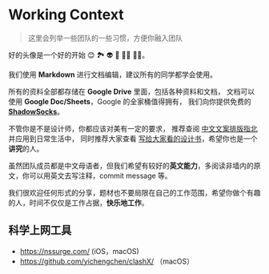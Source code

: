 # Working Context

> 这里会列举一些团队的一些习惯，方便你融入团队

好的头像是一个好的开始 😊 🏞 👽 👤 👩‍💻 👨‍💻。

我们使用 **Markdown** 进行文档编辑，建议所有的同学都学会使用。

所有的资料全部都存储在 **Google Drive** 里面，包括各种资料和文档，
文档可以使用 **Google Doc/Sheets**，Google 的全家桶值得拥有，
我们向你提供免费的 [**ShadowSocks**](https://docs.google.com/document/d/1OJEn3qt1MLNX-qMg0Yhfue2vNdy37lC3jfzUOPZhLGM/edit?usp=sharing)。

不管你是不是设计师，你都应该对美有一定的要求，
推荐查阅 [中文文案排版指北](https://github.com/sparanoid/chinese-copywriting-guidelines) 并应用到日常生活中，
同时推荐大家查看 [写给大家看的设计书](https://book.douban.com/subject/26664522/)，希望你也是一个**讲究**的人。

虽然团队成员都是中文母语者，但我们希望有较好的**英文能力**，多阅读非墙内的原文，你可以用英文去写注释，commit message 等。

我们很欢迎任何形式的分享，题材也不要局限在自己的工作范围，希望你做个有趣的人，时间不仅仅是工作占据，**快乐地工作**。


## 科学上网工具
- https://nssurge.com/ (iOS，macOS)
- https://github.com/yichengchen/clashX/ （macOS）

